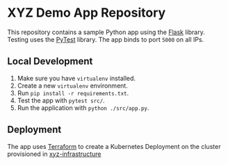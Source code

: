 # XYZ Demo App Repository

This repository contains a sample Python app using the [Flask](https://flask.palletsprojects.com/en/2.2.x/) 
library. Testing uses the [PyTest](https://docs.pytest.org/en/7.2.x/) library. 
The app binds to port `5000` on all IPs.


## Local Development
1. Make sure you have `virtualenv` installed.
2. Create a new `virtualenv` environment.
3. Run `pip install -r requirements.txt`.
4. Test the app with `pytest src/`.
5. Run the application with `python ./src/app.py`.

## Deployment
The app uses [Terraform](https://www.terraform.io/) to create a Kubernetes Deployment 
on the cluster provisioned in [xyz-infrastructure](https://github.com/richardboydii/xyz-infrastructure)